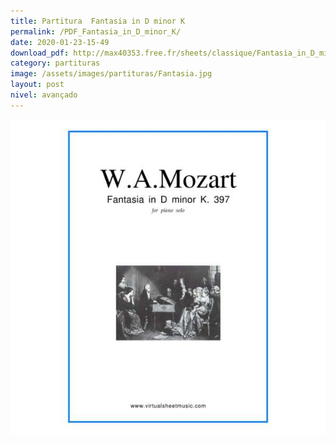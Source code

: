 ```yaml
---
title: Partitura  Fantasia in D minor K
permalink: /PDF_Fantasia_in_D_minor_K/
date: 2020-01-23-15-49
download_pdf: http://max40353.free.fr/sheets/classique/Fantasia_in_D_minor_K397/Fantasia.pdf
category: partituras
image: /assets/images/partituras/Fantasia.jpg
layout: post
nivel: avançado
---
```

![ Fantasia in D minor K](/assets/images/partituras/Fantasia.jpg)
